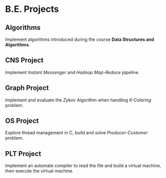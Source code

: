 # **B.E. Projects**

## **Algorithms**

Implement algorithms introduced during the course **Data Structures and Algorithms**.

## **CNS Project**

Implement *Instant Messenger* and *Hadoop Map-Reduce* pipeline.

## **Graph Project**

Implement and evaluate the *Zykov* Algorithm when handling *K-Coloring* problem.

## **OS Project**

Explore thread management in C, build and solve *Producer-Customer* problem.

## **PLT Project**

Implement an automate compiler to read the file and build a virtual machine, then execute the virtual machine.
